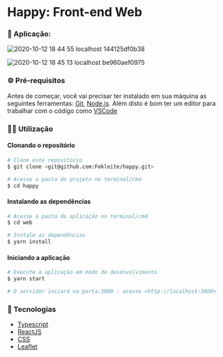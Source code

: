 # Happy: Front-end Web

### 🎨 Aplicação:

![2020-10-12 18 44 55 localhost 144125df0b38](https://user-images.githubusercontent.com/48728541/95793070-268b1980-0cbb-11eb-9524-d52889ddcb89.png)

![2020-10-12 18 45 13 localhost be960aef0975](https://user-images.githubusercontent.com/48728541/95793094-373b8f80-0cbb-11eb-8641-794ca80a5b84.png)


### ⚙️ Pré-requisitos

Antes de começar, você vai precisar ter instalado em sua máquina as seguintes ferramentas:
[Git](https://git-scm.com), [Node.js](https://nodejs.org/en/).
Além disto é bom ter um editor para trabalhar com o código como [VSCode](https://code.visualstudio.com/)

### 👩‍💻 Utilização

#### Clonando o repositório

```bash
# Clone este repositório
$ git clone <git@github.com:Fekleite/happy.git>

# Acesse a pasta do projeto no terminal/cmd
$ cd happy
```

#### Instalando as dependências

```bash
# Acesse a pasta da aplicação no terminal/cmd
$ cd web

# Instale as dependências
$ yarn install
```

#### Iniciando a aplicação

```bash
# Execute a aplicação em modo de desenvolvimento
$ yarn start

# O servidor inciará na porta:3000 - acesse <http://localhost:3000>
```

### 🚀 Tecnologias

- [Typescript](https://www.typescriptlang.org/)
- [ReactJS](https://pt-br.reactjs.org/)
- [CSS](https://developer.mozilla.org/pt-BR/docs/Web/CSS)
- [Leaflet](https://react-leaflet.js.org)
